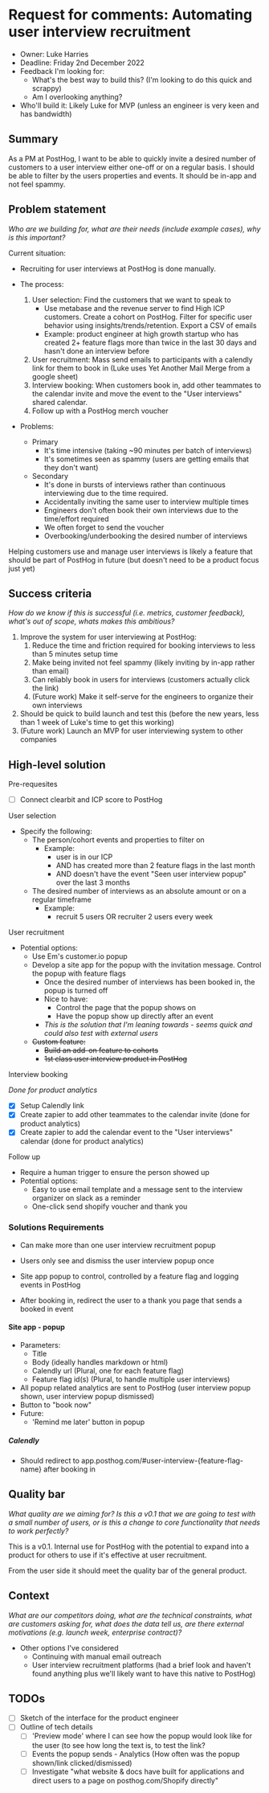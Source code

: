 # Request for comments: Automating user interview recruitment

- Owner: Luke Harries
- Deadline: Friday 2nd December 2022
- Feedback I'm looking for: 
  - What's the best way to build this? (I'm looking to do this quick and scrappy)
  - Am I overlooking anything?
- Who'll build it: Likely Luke for MVP (unless an engineer is very keen and has bandwidth)

## Summary

As a PM at PostHog, I want to be able to quickly invite a desired number of customers to a user interview either one-off or on a regular basis. I should be able to filter by the users properties and events. It should be in-app and not feel spammy.

## Problem statement
*Who are we building for, what are their needs (include example cases), why is this important?*

Current situation:

- Recruiting for user interviews at PostHog is done manually.
- The process:
  1. User selection: Find the customers that we want to speak to
       - Use metabase and the revenue server to find High ICP customers. Create a cohort on PostHog. Filter for specific user behavior using insights/trends/retention. Export a CSV of emails
       - Example: product engineer at high growth startup who has created 2+ feature flags more than twice in the last 30 days and hasn't done an interview before
  2. User recruitment: Mass send emails to participants with a calendly link for them to book in (Luke uses Yet Another Mail Merge from a google sheet)
  3. Interview booking: When customers book in, add other teammates to the calendar invite and move the event to the "User interviews" shared calendar.
  4. Follow up with a PostHog merch voucher

- Problems:
  - Primary
    -  It's time intensive (taking ~90 minutes per batch of interviews)
    - It's sometimes seen as spammy (users are getting emails that they don't want)
  - Secondary
    - It's done in bursts of interviews rather than continuous interviewing due to the time required.
    - Accidentally inviting the same user to interview multiple times
    - Engineers don't often book their own interviews due to the time/effort required
    - We often forget to send the voucher
    - Overbooking/underbooking the desired number of interviews

Helping customers use and manage user interviews is likely a feature that should be part of PostHog in future (but doesn't need to be a product focus just yet)

## Success criteria
*How do we know if this is successful (i.e. metrics, customer feedback), what's out of scope, whats makes this ambitious?*

1. Improve the system for user interviewing at PostHog:
   1. Reduce the time and friction required for booking interviews to less than 5 minutes setup time
   2. Make being invited not feel spammy (likely inviting by in-app rather than email)
   3. Can reliably book in users for interviews (customers actually click the link)
   4. (Future work) Make it self-serve for the engineers to organize their own interviews
2. Should be quick to build launch and test this (before the new years, less than 1 week of Luke's time to get this working)
3. (Future work) Launch an MVP for user interviewing system to other companies

## High-level solution

Pre-requesites

- [ ] Connect clearbit and ICP score to PostHog

User selection

- Specify the following:
  - The person/cohort events and properties to filter on
    - Example:
      - user is in our ICP
      - AND has created more than 2 feature flags in the last month
      - AND doesn't have the event "Seen user interview popup" over the last 3 months
  - The desired number of interviews as an absolute amount or on a regular timeframe
    - Example:
      - recruit 5 users OR recruiter 2 users every week

User recruitment

- Potential options:
  - Use Em's customer.io popup
  - Develop a site app for the popup with the invitation message. Control the popup with feature flags
    - Once the desired number of interviews has been booked in, the popup is turned off
    - Nice to have:
      - Control the page that the popup shows on
      - Have the popup show up directly after an event
    - *This is the solution that I'm leaning towards - seems quick and could also test with external users*
  - ~~Custom feature:~~
    - ~~Build an add-on feature to cohorts~~
    - ~~1st class user interview product in PostHog~~

Interview booking

*Done for product analytics*
- [x] Setup Calendly link
- [x] Create zapier to add other teammates to the calendar invite (done for product analytics)
- [x] Create zapier to add the calendar event to the "User interviews" calendar (done for product analytics)

Follow up

- Require a human trigger to ensure the person showed up
- Potential options:
  - Easy to use email template and a message sent to the interview organizer on slack as a reminder
  - One-click send shopify voucher and thank you

### Solutions Requirements
- Can make more than one user interview recruitment popup
- Users only see and dismiss the user interview popup once

- Site app popup to control, controlled by a feature flag and logging events in PostHog
- After booking in, redirect the user to a thank you page that sends a booked in event

#### Site app - popup
- Parameters:
  - Title
  - Body (ideally handles markdown or html)
  - Calendly url (Plural, one for each feature flag)
  - Feature flag id(s) (Plural, to handle multiple user interviews)
- All popup related analytics are sent to PostHog (user interview popup shown, user interview popup dismissed)
- Button to "book now"
- Future:
  - 'Remind me later' button in popup

##### Calendly
- Should redirect to app.posthog.com/#user-interview-{feature-flag-name} after booking in

## Quality bar
*What quality are we aiming for? Is this a v0.1 that we are going to test with a small number of users, or is this a change to core functionality that needs to work perfectly?*

This is a v0.1. Internal use for PostHog with the potential to expand into a product for others to use if it's effective at user recruitment.

From the user side it should meet the quality bar of the general product.

## Context
*What are our competitors doing, what are the technical constraints, what are customers asking for, what does the data tell us, are there external motivations (e.g. launch week, enterprise contract)?*

- Other options I've considered
  - Continuing with manual email outreach
  - User interview recruitment platforms (had a brief look and haven't found anything plus we'll likely want to have this native to PostHog)

## TODOs

- [ ] Sketch of the interface for the product engineer
- [ ] Outline of tech details
  - [ ] 'Preview mode' where I can see how the popup would look like for the user (to see how long the text is, to test the link?
  - [ ] Events the popup sends - Analytics (How often was the popup shown/link clicked/dismissed)
  - [ ] Investigate "what website & docs have built for applications and direct users to a page on posthog.com/Shopify directly"